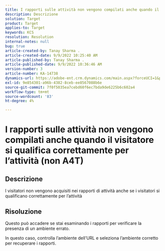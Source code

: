 ```yaml
---
title: I rapporti sulle attività non vengono compilati anche quando il visitatore si qualifica correttamente per l’attività (non A4T)
description: Descrizione
solution: Target
product: Target
applies-to: Target
keywords: KCS
resolution: Resolution
internal-notes: null
bug: true
article-created-by: Tanay Sharma .
article-created-date: 9/9/2022 10:25:40 AM
article-published-by: Tanay Sharma .
article-published-date: 9/9/2022 10:36:46 AM
version-number: 3
article-number: KA-14738
dynamics-url: https://adobe-ent.crm.dynamics.com/main.aspx?forceUCI=1&pagetype=entityrecord&etn=knowledgearticle&id=20c1b4bc-2930-ed11-9db1-002248086735
exl-id: 9e854301-a96b-4382-8ceb-ee8567088b6e
source-git-commit: 7f0f5035ea7cebd60f6ec7bda9de6225b6c602a4
workflow-type: tm+mt
source-wordcount: '83'
ht-degree: 4%

---
```


# I rapporti sulle attività non vengono compilati anche quando il visitatore si qualifica correttamente per l’attività (non A4T)

## Descrizione


I visitatori non vengono acquisiti nei rapporti di attività anche se i visitatori si qualificano correttamente per l’attività


## Risoluzione


Questo può accadere se stai esaminando i rapporti per verificare la presenza di un ambiente errato.



In questo caso, controlla l’ambiente dell’URL e seleziona l’ambiente corretto per recuperare i rapporti.
